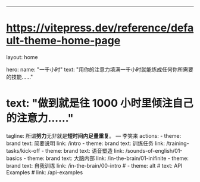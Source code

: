 ---
# https://vitepress.dev/reference/default-theme-home-page
layout: home

hero:
  name: "一千小时"
  text: "用你的注意力填满一千小时就能练成任何你所需要的技能……"
  # text: "做到就是往 1000 小时里倾注自己的注意力……"
  tagline: 所谓<strong>努力</strong>无非就是<strong>短时间内足量重复</strong>。 — 李笑来
  actions:
    - theme: brand
      text: 简要说明
      link: /intro
    - theme: brand
      text: 训练任务
      link: /training-tasks/kick-off
    - theme: brand
      text: 语音塑造
      link: /sounds-of-english/01-basics
    - theme: brand
      text: 大脑内部
      link: /in-the-brain/01-inifinite
    - theme: brand
      text: 自我训练
      link: /in-the-brain/00-intro
    # - theme: alt
    #   text: API Examples
    #   link: /api-examples


